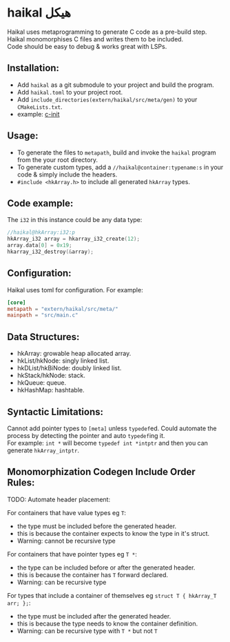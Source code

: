 # haikal هيكل
Haikal uses metaprogramming to generate C code as a pre-build step.  
Haikal monomorphises C files and writes them to be included.  
Code should be easy to debug & works great with LSPs.  
## Installation:
- Add `haikal` as a git submodule to your project and build the program.  
- Add `haikal.toml` to your project root.
- Add `include_directories(extern/haikal/src/meta/gen)` to your `CMakeLists.txt`.
- example: [c-init](https://github.com/IbrahimHindawi/c-init)
## Usage:
- To generate the files to `metapath`, build and invoke the `haikal` program from the your root directory.  
- To generate custom types, add a `//haikal@container:typename:s` in your code & simply include the headers.
- `#include <hkArray.h>` to include all generated `hkArray` types.
## Code example:  
The `i32` in this instance could be any data type:  
```c
//haikal@hkArray:i32:p
hkArray_i32 array = hkarray_i32_create(12);
array.data[0] = 0x19;
hkarray_i32_destroy(&array);
```  
## Configuration:
Haikal uses toml for configuration. For example:  
```toml
[core]
metapath = "extern/haikal/src/meta/"
mainpath = "src/main.c"
```
## Data Structures:  
- hkArray: growable heap allocated array.
- hkList/hkNode: singly linked list.
- hkDList/hkBiNode: doubly linked list.
- hkStack/hkNode: stack.
- hkQueue: queue.
- hkHashMap: hashtable.
## Syntactic Limitations:
Cannot add pointer types to `[meta]` unless `typedef`ed. Could automate the process by detecting the pointer and auto `typedef`ing it.  
For example: `int *` will become `typedef int *intptr` and then you can generate `hkArray_intptr`.  
## Monomorphization Codegen Include Order Rules:
TODO: Automate header placement:  

For containers that have value types eg `T`:
- the type must be included before the generated header.
- this is because the container expects to know the type in it's struct.
- Warning: cannot be recursive type

For containers that have pointer types eg `T *`:
- the type can be included before or after the generated header.
- this is because the container has `T` forward declared.
- Warning: can be recursive type

For types that include a container of themselves eg `struct T { hkArray_T arr; };`:
- the type must be included after the generated header.
- this is because the type needs to know the container definition.
- Warning: can be recursive type with `T *` but not `T`
